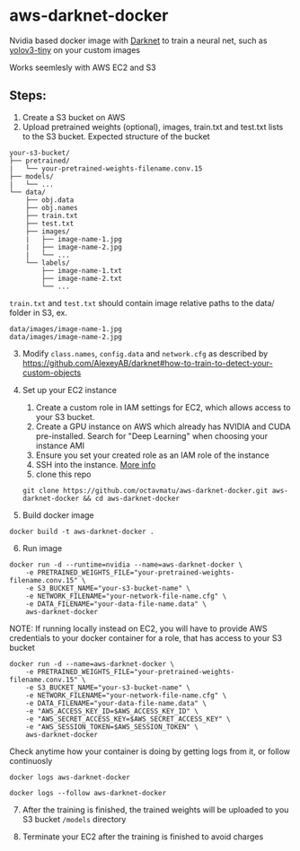 # aws-darknet-docker
Nvidia based docker image with [Darknet](https://github.com/alexeyab/darknet) to train a neural net, such as [yolov3-tiny](https://pjreddie.com/darknet/yolo/) on your custom images

Works seemlesly with AWS EC2 and S3

## Steps:
1. Create a S3 bucket on AWS
2. Upload pretrained weights (optional), images, train.txt and test.txt lists to the S3 bucket.
Expected structure of the bucket
```
your-s3-bucket/
├── pretrained/
|   └── your-pretrained-weights-filename.conv.15
├── models/
|   └── ...
└── data/
    ├── obj.data
    ├── obj.names
    ├── train.txt
    ├── test.txt
    ├── images/
    |   ├── image-name-1.jpg
    |   ├── image-name-2.jpg
    |   └── ...
    └── labels/
        ├── image-name-1.txt
        ├── image-name-2.txt
        └── ...
``` 

`train.txt` and `test.txt` should contain image relative paths to the data/ folder in S3, ex.
```
data/images/image-name-1.jpg
data/images/image-name-2.jpg
```

3. Modify `class.names`, `config.data` and `network.cfg` as described by https://github.com/AlexeyAB/darknet#how-to-train-to-detect-your-custom-objects



4. Set up your EC2 instance
    1. Create a custom role in IAM settings for EC2, which allows access to your S3 bucket.
    2. Create a GPU instance on AWS which already has NVIDIA and CUDA pre-installed. Search for "Deep Learning" when choosing your instance AMI
    3. Ensure you set your created role as an IAM role of the instance
    4. SSH into the instance. [More info](https://docs.aws.amazon.com/AWSEC2/latest/UserGuide/AccessingInstancesLinux.html)
    5. clone this repo
    ```
    git clone https://github.com/octavmatu/aws-darknet-docker.git aws-darknet-docker && cd aws-darknet-docker
    ```

5. Build docker image
```
docker build -t aws-darknet-docker .
```
6. Run image
```
docker run -d --runtime=nvidia --name=aws-darknet-docker \
    -e PRETRAINED_WEIGHTS_FILE="your-pretrained-weights-filename.conv.15" \
    -e S3_BUCKET_NAME="your-s3-bucket-name" \
    -e NETWORK_FILENAME="your-network-file-name.cfg" \
    -e DATA_FILENAME="your-data-file-name.data" \
    aws-darknet-docker

```
NOTE: If running locally instead on EC2, you will have to provide AWS credentials to your docker container for a role, that has access to your S3 bucket
```
docker run -d --name=aws-darknet-docker \
    -e PRETRAINED_WEIGHTS_FILE="your-pretrained-weights-filename.conv.15" \
    -e S3_BUCKET_NAME="your-s3-bucket-name" \
    -e NETWORK_FILENAME="your-network-file-name.cfg" \
    -e DATA_FILENAME="your-data-file-name.data" \
    -e "AWS_ACCESS_KEY_ID=$AWS_ACCESS_KEY_ID" \
    -e "AWS_SECRET_ACCESS_KEY=$AWS_SECRET_ACCESS_KEY" \
    -e "AWS_SESSION_TOKEN=$AWS_SESSION_TOKEN" \
    aws-darknet-docker

```
Check anytime how your container is doing by getting logs from it, or follow continuosly
```
docker logs aws-darknet-docker

docker logs --follow aws-darknet-docker 
```

7. After the training is finished, the trained weights will be uploaded to you S3 bucket `/models` directory

8. Terminate your EC2 after the training is finished to avoid charges
